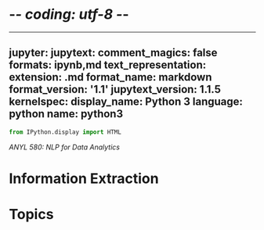 # -*- coding: utf-8 -*-
---
jupyter:
  jupytext:
    comment_magics: false
    formats: ipynb,md
    text_representation:
      extension: .md
      format_name: markdown
      format_version: '1.1'
      jupytext_version: 1.1.5
  kernelspec:
    display_name: Python 3
    language: python
    name: python3
---

```python slideshow={"slide_type": "skip"}
from IPython.display import HTML
```

<!-- #region {"slideshow": {"slide_type": "slide"}} -->
*ANYL 580: NLP for Data Analytics*

# **Information Extraction**
<!-- #endregion -->

<!-- #region {"slideshow": {"slide_type": "slide"}} -->
# Topics


<!-- #endregion -->
